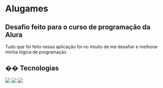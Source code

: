 <h1>Alugames</h1>
<h2>Desafio feito para o curso de programação da Alura</h2>

<p>Tudo que foi feito nessa aplicação foi no intuito de me desafiar e melhorar minha lógica de programação</p>

## �� Tecnologias
<div>
  <img src="https://img.shields.io/badge/HTML-239120?style=for-the-badge&logo=html5&logoColor=white">
  <img src="https://img.shields.io/badge/CSS-239120?&style=for-the-badge&logo=css3&logoColor=white">
  <img src="https://img.shields.io/badge/JavaScript-F7DF1E?style=for-the-badge&logo=javascript&logoColor=black">
</div>
